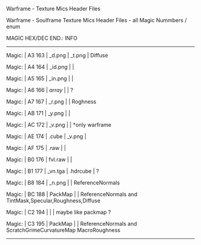 Warframe - Texture Mics Header Files

Warframe - Soulframe Texture Mics Header Files - all Magic Nummbers / enum

MAGIC	 	HEX/DEC		 	END.:		 				 	INFO

------------------------------------------------------------------------------------------------------------------------

Magic:	|	A3  163		|	_d.png		|	_t.png		|	Diffuse

Magic:	|	A4  164		|	_id.png		|				|	

Magic:	|	A5  165		|	_in.png		|				|	

Magic:	|	A6  166		|	*array*		|				|	?

Magic:	|	A7  167		|	_r.png		|				|	Roghness

Magic:	|	AB  171		|	_y.png		|				|	

Magic:	|	AC  172		|	_v.png		|				|	*only warframe

Magic:	|	AE  174		|	.cube		|	_v.png		|	

Magic:	|	AF  175		|	.raw		|				|	

Magic:	|	B0  176		|	fvl.raw		|				|	

Magic:	|	B1  177		|	_vn.tga		|	.hdrcube	|	?

Magic:	|	B8  184		|	_n.png		|				|	ReferenceNormals

Magic:	|	BC  188		|	PackMap		|				|	ReferenceNormals and TintMask,Specular,Roughness,Diffuse

Magic:	|	C2  194		|				|				|	maybe like packmap ?

Magic:	|	C3  195		|	PackMap		|				|	ReferenceNormals and ScratchGrimeCurvatureMap MacroRoughness

------------------------------------------------------------------------------------------------------------------------
